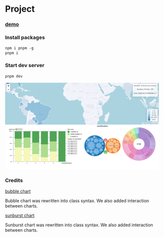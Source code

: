# Project

### [demo](https://litefarm-visualization.vercel.app/)

### Install packages

```
npm i pnpm -g
pnpm i
```

### Start dev server

```
pnpm dev
```

![thumnail](./thumnail.png)

### Credits

[bubble chart](https://observablehq.com/@ahoak/d3-api-analysis)

Bubble chart was rewritten into class syntax. We also added interaction between charts.

[sunburst chart](https://observablehq.com/@ahoak/d3-sunburst-chart)

Sunburst chart was rewritten into class syntax. We also added interaction between charts.
